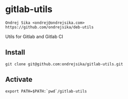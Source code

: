 # gitlab-utils

    Ondrej Sika <ondrej@ondrejsika.com>
    https://github.com/ondrejsika/deb-utils

Utils for Gitlab and Gitlab CI

## Install

```
git clone git@github.com:ondrejsika/gitlab-utils.git
```

## Activate

```
export PATH=$PATH:`pwd`/gitlab-utils
```

